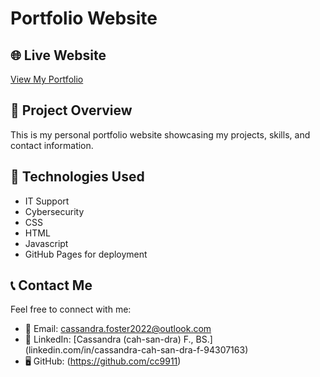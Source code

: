 # Portfolio Website  

## 🌐 Live Website  
[View My Portfolio](https://cc9911.github.io/Portfolio_Site/)  

## 📌 Project Overview  
This is my personal portfolio website showcasing my projects, skills, and contact information.  

## 🔧 Technologies Used  
- IT Support
- Cybersecurity 
- CSS
- HTML 
- Javascript
- GitHub Pages for deployment  

## 📞 Contact Me  
Feel free to connect with me:  
- 📧 Email: cassandra.foster2022@outlook.com  
- 🔗 LinkedIn: [Cassandra (cah-san-dra) F., BS.] (linkedin.com/in/cassandra-cah-san-dra-f-94307163)
- 🖥️ GitHub: (https://github.com/cc9911)  